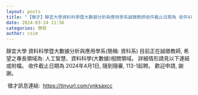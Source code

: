 ```yaml
---
layout: posts
title: "【徵才】靜宜大學資料科學暨大數據分析與應用學系誠徵教師收件截止日期為 收件4月1日止"
date: 2024-03-24 11:56
categories: 學校
author: csim
---
```


靜宜大學 資料科學暨大數據分析與應用學系(簡稱: 資科系) 目前正在誠徵教師, 希望之專長領域為: 人工智慧、資料科學(大數據)相關領域。 詳細情形請見以下連結或附檔。 收件截止日期為 2024年4月1日, 隨到隨審, 113-1起聘。 歡迎申請, 謝謝。

 徵才訊息連結:  https://tinyurl.com/ynksaxcc
